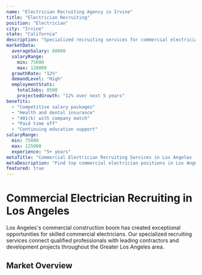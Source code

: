 ```yaml
---
name: "Electrician Recruiting Agency in Irvine"
title: "Electrician Recruiting"
position: "Electrician" 
city: "Irvine"
state: "California"
description: "Specialized recruiting services for commercial electricians in Irvine, connecting skilled professionals with leading contractors and development projects."
marketData:
  averageSalary: 88000
  salaryRange:
    min: 75000
    max: 128000
  growthRate: "12%"
  demandLevel: "High"
  employmentStats:
    totalJobs: 8500
    projectedGrowth: "12% over next 5 years"
benefits:
  - "Competitive salary packages"
  - "Health and dental insurance"
  - "401(k) with company match"
  - "Paid time off"
  - "Continuing education support"
salaryRange:
  min: 75000
  max: 125000
  experience: "5+ years"
metaTitle: "Commercial Electrician Recruiting Services in Los Angeles | Best Electrician Jobs"
metaDescription: "Find top commercial electrician positions in Los Angeles. Our recruiting services connect skilled electricians with leading contractors and development projects."
featured: true
---
```


# Commercial Electrician Recruiting in Los Angeles

Los Angeles's commercial construction boom has created exceptional opportunities for skilled commercial electricians. Our specialized recruiting services connect qualified professionals with leading contractors and development projects throughout the Greater Los Angeles area.

## Market Overview